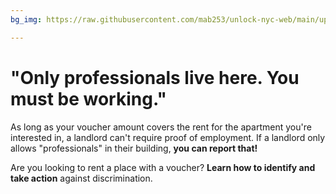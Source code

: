 ```yaml
---
bg_img: https://raw.githubusercontent.com/mab253/unlock-nyc-web/main/uploads/storytelling_website-4.png

---
```

# "Only professionals live here. You must be working."

As long as your voucher amount covers the rent for the apartment you're interested in, a landlord can't require proof of employment. If a landlord only allows "professionals" in their building, **you can report that!**

Are you looking to rent a place with a voucher? **Learn how to identify and take action** against discrimination.